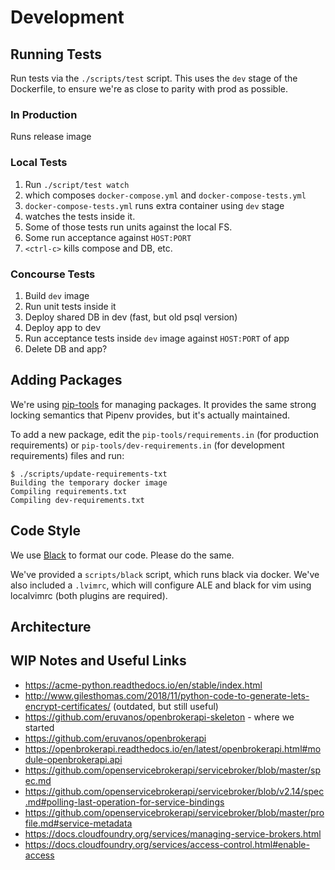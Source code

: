 # Development

## Running Tests

Run tests via the `./scripts/test` script.  This uses the `dev` stage of the
Dockerfile, to ensure we're as close to parity with prod as possible.

### In Production

Runs release image

### Local Tests

1. Run `./script/test watch`
1. which composes `docker-compose.yml` and `docker-compose-tests.yml`
1. `docker-compose-tests.yml` runs extra container using `dev` stage
1. watches the tests inside it.
1. Some of those tests run units against the local FS.
1. Some run acceptance against `HOST:PORT`
1. `<ctrl-c>` kills compose and DB, etc.

### Concourse Tests

1. Build `dev` image
1. Run unit tests inside it
1. Deploy shared DB in dev (fast, but old psql version)
1. Deploy app to dev
1. Run acceptance tests inside `dev` image against `HOST:PORT` of app
1. Delete DB and app?

## Adding Packages

We're using [pip-tools](https://github.com/jazzband/pip-tools) for managing
packages.  It provides the same strong locking semantics that Pipenv provides,
but it's actually maintained.

To add a new package, edit the `pip-tools/requirements.in` (for production
requirements) or `pip-tools/dev-requirements.in` (for development requirements)
files and run:

``` console
$ ./scripts/update-requirements-txt
Building the temporary docker image
Compiling requirements.txt
Compiling dev-requirements.txt
```

## Code Style

We use [Black](https://github.com/psf/black) to format our code.  Please do the same.

We've provided a `scripts/black` script, which runs black via docker. We've
also included a `.lvimrc`, which will configure ALE and black for vim using
localvimrc (both plugins are required).

## Architecture

## WIP Notes and Useful Links

- https://acme-python.readthedocs.io/en/stable/index.html
- http://www.gilesthomas.com/2018/11/python-code-to-generate-lets-encrypt-certificates/ (outdated, but still useful)
- https://github.com/eruvanos/openbrokerapi-skeleton - where we started
- https://github.com/eruvanos/openbrokerapi
- https://openbrokerapi.readthedocs.io/en/latest/openbrokerapi.html#module-openbrokerapi.api
- https://github.com/openservicebrokerapi/servicebroker/blob/master/spec.md
- https://github.com/openservicebrokerapi/servicebroker/blob/v2.14/spec.md#polling-last-operation-for-service-bindings
- https://github.com/openservicebrokerapi/servicebroker/blob/master/profile.md#service-metadata
- https://docs.cloudfoundry.org/services/managing-service-brokers.html
- https://docs.cloudfoundry.org/services/access-control.html#enable-access
